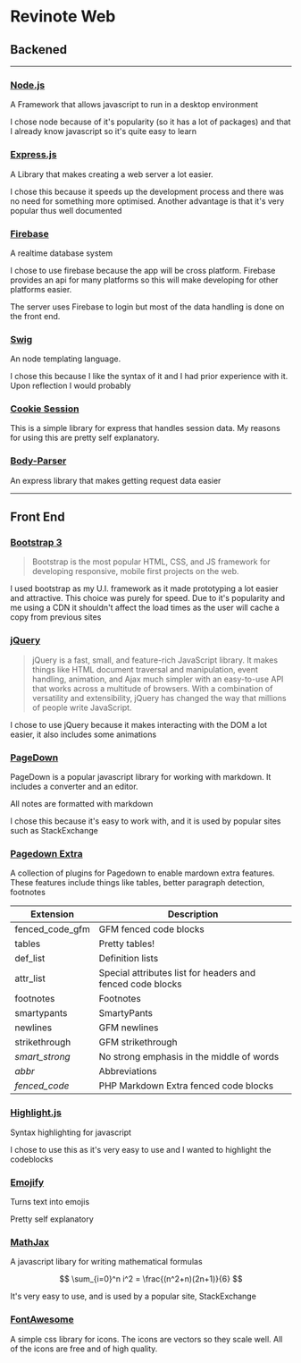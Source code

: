Revinote Web
==

## Backened

----

### [Node.js](https://nodejs.org/en/)

A Framework that allows javascript to run in a desktop environment

I chose node because of it's popularity (so it has a lot of packages) and that I already know javascript so it's quite easy to learn

### [Express.js](http://expressjs.com/)

A Library that makes creating a web server a lot easier. 

I chose this because it speeds up the development process and there was no need for something more optimised. Another advantage is that it's very popular thus well documented

### [Firebase](https://www.firebase.com/)

A realtime database system

I chose to use firebase because the app will be cross platform. Firebase provides an api for many platforms so this will make developing for other platforms easier.

The server uses Firebase to login but most of the data handling is done on the front end.

### [Swig](http://paularmstrong.github.io/swig/)

An node templating language.

I chose this because I like the syntax of it and I had prior experience with it. Upon reflection I would probably 

### [Cookie Session](https://www.npmjs.com/package/cookie-session)

This is a simple library for express that handles session data. My reasons for using this are pretty self explanatory.

### [Body-Parser](https://www.npmjs.com/package/body-parser)

An express library that makes getting request data easier

---

## Front End

### [Bootstrap 3](https://getbootstrap.com/)

> Bootstrap is the most popular HTML, CSS, and JS framework for developing responsive, mobile first projects on the web.

I used bootstrap as my U.I. framework as it made prototyping a lot easier and attractive. This choice was purely for speed. Due to it's popularity and me using a CDN it shouldn't affect the load times as the user will cache a copy from previous sites

### [jQuery](https://jquery.com/)

> jQuery is a fast, small, and feature-rich JavaScript library. It makes
> things like HTML document traversal and manipulation, event handling,
> animation, and Ajax much simpler with an easy-to-use API that works
> across a multitude of browsers. With a combination of versatility and
> extensibility, jQuery has changed the way that millions of people
> write JavaScript.

I chose to use jQuery because it makes interacting with the DOM a lot easier, it also includes some animations

### [PageDown](https://code.google.com/p/pagedown/)

PageDown is a popular javascript library for working with markdown. It includes a converter and an editor.

All notes are formatted with markdown

I chose this because it's easy to work with, and it is used by popular sites such as StackExchange

### [Pagedown Extra](https://github.com/jmcmanus/pagedown-extra)

A collection of plugins for Pagedown to enable mardown extra features. These features include things like tables, better paragraph detection, footnotes

| Extension       | Description |
| --------------- | ----------- |
| fenced_code_gfm | GFM fenced code blocks |
| tables          | Pretty tables! |
| def_list        | Definition lists |
| attr_list       | Special attributes list for headers and fenced code blocks |
| footnotes       | Footnotes |
| smartypants     | SmartyPants |
| newlines        | GFM newlines |
| strikethrough   | GFM strikethrough |
| *smart_strong*  | No strong emphasis in the middle of words |
| *abbr*          | Abbreviations |
| *fenced_code*   | PHP Markdown Extra fenced code blocks |

### [Highlight.js](https://highlightjs.org/ "Highlight.js")
Syntax highlighting for javascript

I chose to use this as it's very easy to use and I wanted to highlight the codeblocks

### [Emojify](http://hassankhan.me/emojify.js/)

Turns text into emojis

Pretty self explanatory

### [MathJax](https://www.mathjax.org/)

A javascript libary for writing mathematical formulas

$$ \sum_{i=0}^n i^2 = \frac{(n^2+n)(2n+1)}{6} $$

It's very easy to use, and is used by a popular site, StackExchange

### [FontAwesome](http://fontawesome.io/)

A simple css library for icons. The icons are vectors so they scale well. All of the icons are free and of high quality.
